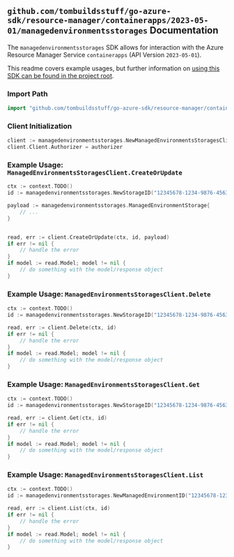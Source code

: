 
## `github.com/tombuildsstuff/go-azure-sdk/resource-manager/containerapps/2023-05-01/managedenvironmentsstorages` Documentation

The `managedenvironmentsstorages` SDK allows for interaction with the Azure Resource Manager Service `containerapps` (API Version `2023-05-01`).

This readme covers example usages, but further information on [using this SDK can be found in the project root](https://github.com/tombuildsstuff/go-azure-sdk/tree/main/docs).

### Import Path

```go
import "github.com/tombuildsstuff/go-azure-sdk/resource-manager/containerapps/2023-05-01/managedenvironmentsstorages"
```


### Client Initialization

```go
client := managedenvironmentsstorages.NewManagedEnvironmentsStoragesClientWithBaseURI("https://management.azure.com")
client.Client.Authorizer = authorizer
```


### Example Usage: `ManagedEnvironmentsStoragesClient.CreateOrUpdate`

```go
ctx := context.TODO()
id := managedenvironmentsstorages.NewStorageID("12345678-1234-9876-4563-123456789012", "example-resource-group", "managedEnvironmentValue", "storageValue")

payload := managedenvironmentsstorages.ManagedEnvironmentStorage{
	// ...
}


read, err := client.CreateOrUpdate(ctx, id, payload)
if err != nil {
	// handle the error
}
if model := read.Model; model != nil {
	// do something with the model/response object
}
```


### Example Usage: `ManagedEnvironmentsStoragesClient.Delete`

```go
ctx := context.TODO()
id := managedenvironmentsstorages.NewStorageID("12345678-1234-9876-4563-123456789012", "example-resource-group", "managedEnvironmentValue", "storageValue")

read, err := client.Delete(ctx, id)
if err != nil {
	// handle the error
}
if model := read.Model; model != nil {
	// do something with the model/response object
}
```


### Example Usage: `ManagedEnvironmentsStoragesClient.Get`

```go
ctx := context.TODO()
id := managedenvironmentsstorages.NewStorageID("12345678-1234-9876-4563-123456789012", "example-resource-group", "managedEnvironmentValue", "storageValue")

read, err := client.Get(ctx, id)
if err != nil {
	// handle the error
}
if model := read.Model; model != nil {
	// do something with the model/response object
}
```


### Example Usage: `ManagedEnvironmentsStoragesClient.List`

```go
ctx := context.TODO()
id := managedenvironmentsstorages.NewManagedEnvironmentID("12345678-1234-9876-4563-123456789012", "example-resource-group", "managedEnvironmentValue")

read, err := client.List(ctx, id)
if err != nil {
	// handle the error
}
if model := read.Model; model != nil {
	// do something with the model/response object
}
```
